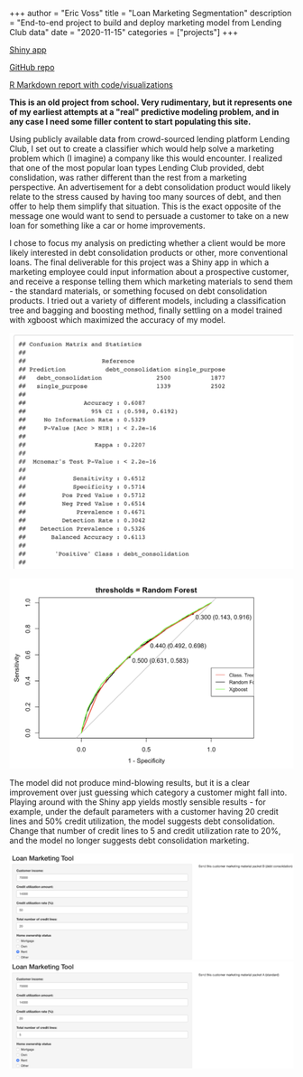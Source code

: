 +++
author = "Eric Voss"
title = "Loan Marketing Segmentation"
description = "End-to-end project to build and deploy marketing model from Lending Club data"
date = "2020-11-15"
categories = ["projects"]
+++

[Shiny app](https://ericvoss.shinyapps.io/debtconsolidationapp/)

[GitHub repo](https://github.com/envoss11/LendingClubProject)

[R Markdown report with code/visualizations](LCClean.html)

**This is an old project from school. Very rudimentary, but it represents one of my earliest attempts at a "real" predictive modeling problem, and in any case I need some filler content to start populating this site.**

Using publicly available data from crowd-sourced lending platform Lending Club, I set out to create a classifier which would help solve a marketing problem which (I imagine) a company like this would encounter. I realized that one of the most popular loan types Lending Club provided, debt conslidation, was rather different than the rest from a marketing perspective. An advertisement for a debt consolidation product would likely relate to the stress caused by having too many sources of debt, and then offer to help them simplify that situation. This is the exact opposite of the message one would want to send to persuade a customer to take on a new loan for something like a car or home improvements. 

I chose to focus my analysis on predicting whether a client would be more likely interested in debt consolidation products or other, more conventional loans. The final deliverable for this project was a Shiny app in which a marketing employee could input information about a prospective customer, and receive a response telling them which marketing materials to send them - the standard materials, or something focused on debt consolidation products. I tried out a variety of different models, including a classification tree and bagging and boosting method, finally settling on a model trained with xgboost which maximized the accuracy of my model.

![Confusion Matrix](images/confusionMatrix.png) 

![ROC Curve](images/ROC.png)

The model did not produce mind-blowing results, but it is a clear improvement over just guessing which category a customer might fall into. Playing around with the Shiny app yields mostly sensible results - for example, under the default parameters with a customer having 20 credit lines and 50% credit utilization, the model suggests debt consolidation. Change that number of credit lines to 5 and credit utilization rate to 20%, and the model no longer suggests debt consolidation marketing.

![Default model parameters](images/defaultparam.png) ![New model parameters](images/newparam.png)